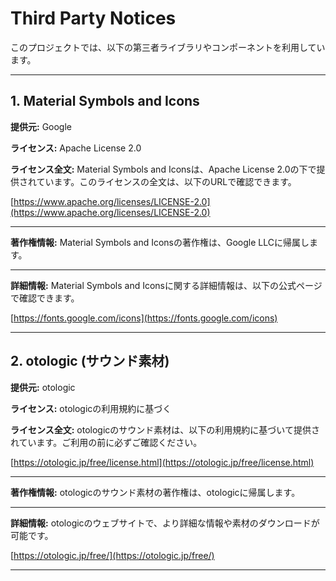 # Third Party Notices

このプロジェクトでは、以下の第三者ライブラリやコンポーネントを利用しています。

---

## 1. Material Symbols and Icons

**提供元:** Google

**ライセンス:** Apache License 2.0

**ライセンス全文:**
Material Symbols and Iconsは、Apache License 2.0の下で提供されています。このライセンスの全文は、以下のURLで確認できます。

[https://www.apache.org/licenses/LICENSE-2.0](https://www.apache.org/licenses/LICENSE-2.0)

---

**著作権情報:**
Material Symbols and Iconsの著作権は、Google LLCに帰属します。

---

**詳細情報:**
Material Symbols and Iconsに関する詳細情報は、以下の公式ページで確認できます。

[https://fonts.google.com/icons](https://fonts.google.com/icons)

---

## 2. otologic (サウンド素材)

**提供元:** otologic

**ライセンス:** otologicの利用規約に基づく

**ライセンス全文:**
otologicのサウンド素材は、以下の利用規約に基づいて提供されています。ご利用の前に必ずご確認ください。

[https://otologic.jp/free/license.html](https://otologic.jp/free/license.html)

---

**著作権情報:**
otologicのサウンド素材の著作権は、otologicに帰属します。

---

**詳細情報:**
otologicのウェブサイトで、より詳細な情報や素材のダウンロードが可能です。

[https://otologic.jp/free/](https://otologic.jp/free/)

---